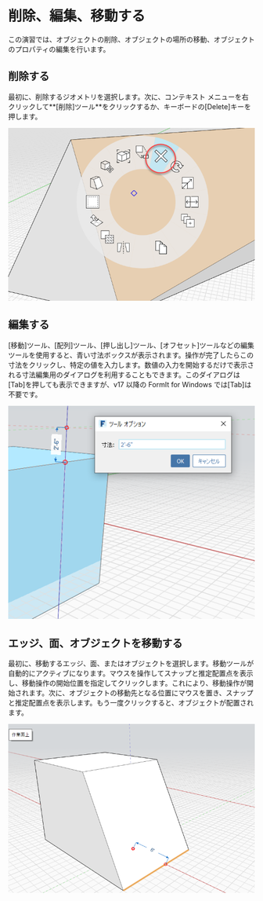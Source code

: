 # 削除、編集、移動する

この演習では、オブジェクトの削除、オブジェクトの場所の移動、オブジェクトのプロパティの編集を行います。

## 削除する

最初に、削除するジオメトリを選択します。次に、コンテキスト メニューを右クリックして**[削除]ツール**をクリックするか、キーボードの[Delete]キーを押します。

![](../.gitbook/assets/delete%20%281%29.png)

## 編集する

[移動]ツール、[配列]ツール、[押し出し]ツール、[オフセット]ツールなどの編集ツールを使用すると、青い寸法ボックスが表示されます。操作が完了したらこの寸法をクリックし、特定の値を入力します。数値の入力を開始するだけで表示される寸法編集用のダイアログを利用することもできます。このダイアログは[Tab]を押しても表示できますが、v17 以降の FormIt for Windows では[Tab]は不要です。

![](../.gitbook/assets/edit_dimensions.png)

## エッジ、面、オブジェクトを移動する

最初に、移動するエッジ、面、またはオブジェクトを選択します。移動ツールが自動的にアクティブになります。マウスを操作してスナップと推定配置点を表示し、移動操作の開始位置を指定してクリックします。これにより、移動操作が開始されます。次に、オブジェクトの移動先となる位置にマウスを置き、スナップと推定配置点を表示します。もう一度クリックすると、オブジェクトが配置されます。

![](../.gitbook/assets/edit_edge.png)

